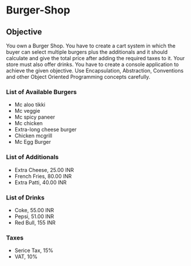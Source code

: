 # Burger-Shop

## Objective

You own a Burger Shop. You have to create a cart system in which the buyer can select multiple burgers plus the additionals 
and it should calculate and give the total price after adding the required taxes to it. Your store must also offer drinks. 
You have to create a console application to achieve the given objective. Use Encapsulation, Abstraction, Conventions and 
other Object Oriented Programming concepts carefully.

### List of Available Burgers

- Mc aloo tikki
- Mc veggie
- Mc spicy paneer
- Mc chicken
- Extra-long cheese burger
- Chicken mcgrill
- Mc Egg Burger

### List of Additionals

- Extra Cheese, 25.00 INR
- French Fries, 80.00 INR
- Extra Patti, 40.00 INR

### List of Drinks

- Coke, 55.00 INR
- Pepsi, 51.00 INR
- Red Bull, 155 INR

### Taxes

- Serice Tax, 15%
- VAT, 10%
